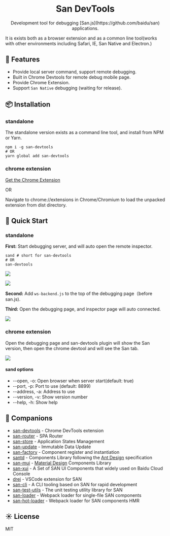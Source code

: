 <h1 align="center">San DevTools</h1>

<div align="center">
Development tool for debugging [San.js](https://github.com/baidu/san) applications.
</div>

It is exists both as a browser extension and as a common line tool(works with other environments including Safari, IE, San Native and Electron.)

## 🎉 Features

- Provide local server command, support remote debugging.
- Built in Chrome Devtools for remote debug mobile page.
- Provide Chrome Extension.
- Support `San Native` debugging (waiting for release).

## 📦 Installation

### standalone
The standalone version exists as a command line tool, and install from NPM or Yarn.
```shell
npm i -g san-devtools 
# OR
yarn global add san-devtools
```

### chrome extension

[Get the Chrome Extension](https://chrome.google.com/webstore/detail/san-devtools/pjnngoafflflkagpebgfifjejlnfhahc)

OR

Navigate to chrome://extensions in Chrome/Chromium to load the unpacked extension from dist directory.

## 🤝 Quick Start

### standalone

**First:** Start debugging server, and will auto open the remote inspector.

```shell
sand # short for san-devtools
# OR
san-devtools
```

![](https://raw.githubusercontent.com/baidu/san-devtools/master/docs/images/sand-command.png)

![](https://raw.githubusercontent.com/baidu/san-devtools/master/docs/images/inspector.png)

**Second:** Add `ws-backend.js` to the top of the debugging page（before san.js).

**Third:** Open the debugging page, and inspector page will auto connected.

![](https://raw.githubusercontent.com/baidu/san-devtools/master/docs/images/inspector-connected.png)

### chrome extension

Open the debugging page and san-devtools plugin will show the San version, then open the chrome devtool and will see the San tab.

![](https://raw.githubusercontent.com/baidu/san-devtools/master/docs/images/main.png)

#### sand options

 - --open, -o: Open browser when server start(default: true)
 - --port, -p: Port to use (default: 8899)
 - --address, -a: Address to use
 - --version, -v: Show version number
 - --help, -h: Show help

## 🍻 Companions

  -   [san-devtools](https://github.com/baidu/san-devtools/blob/master/docs/user_guide.md) - Chrome DevTools extension
  -   [san-router](https://github.com/baidu/san-router) - SPA Router
  -   [san-store](https://github.com/baidu/san-store) - Application States Management
  -   [san-update](https://github.com/baidu/san-update) - Immutable Data Update
  -   [san-factory](https://github.com/baidu/san-factory) - Component register and instantiation
  -   [santd](https://ecomfe.github.io/santd/) - Components Library following the [Ant Design](https://ant.design/) specification
  -   [san-mui](https://ecomfe.github.io/san-mui/) - [Material Design](https://www.material.io/) Components Library
  -   [san-xui](https://ecomfe.github.io/san-xui/) - A Set of SAN UI Components that widely used on Baidu Cloud Console
  -   [drei](https://github.com/ssddi456/drei/) - VSCode extension for SAN
  -   [san-cli](https://github.com/ecomfe/san-cli) - A CLI tooling based on SAN for rapid development
  -   [san-test-utils](https://github.com/ecomfe/san-test-utils) - The unit testing utility library for SAN
  -   [san-loader](https://github.com/ecomfe/san-loader) - Webpack loader for single-file SAN components
  -   [san-hot-loader](https://github.com/ecomfe/san-hot-loader) - Webpack loader for SAN components HMR

## ☀️ License

  MIT
